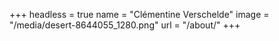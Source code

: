 +++
headless = true
name = "Clémentine Verschelde"
image = "/media/desert-8644055_1280.png"
url = "/about/"
+++
